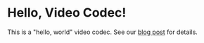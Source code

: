 # Hello, Video Codec!

This is a "hello, world" video codec. See our [blog post](https://blog.tempus-ex.com/hello-video-codec/) for details.
